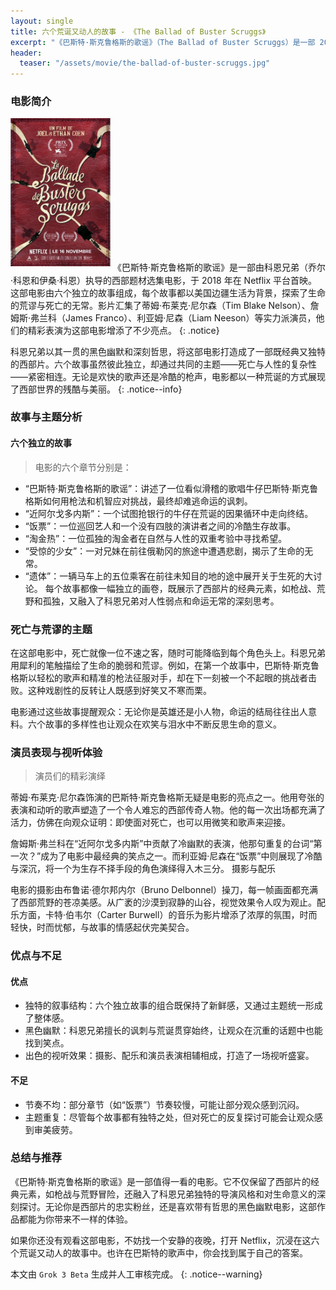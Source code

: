 ```yaml
---
layout: single
title: 六个荒诞又动人的故事 - 《The Ballad of Buster Scruggs》
excerpt: "《巴斯特·斯克鲁格斯的歌谣》（The Ballad of Buster Scruggs）是一部 2018 年由科恩兄弟（Joel 和 Ethan Coen）执导的西部选集电影，通过六个独立的故事探索了美国边疆生活的多面性。这部电影在第 75 届威尼斯国际电影节上首映，并获得了最佳编剧金奥斯卡奖，随后于 2018 年 11 月 16 日在 Netflix 上全球上线，获得了国家评论委员会 2018 年十大电影之一的荣誉，并在第 91 届奥斯卡奖中获得最佳改编剧本、最佳服装设计和最佳原创歌曲提名。"
header:
  teaser: "/assets/movie/the-ballad-of-buster-scruggs.jpg"
---
```


### 电影简介

<img alt="《The Ballad of Buster Scruggs》" src="/assets/movie/the-ballad-of-buster-scruggs.jpg" width="160" style="margin-bottom: 8px;" class="align-left" /> 《巴斯特·斯克鲁格斯的歌谣》是一部由科恩兄弟（乔尔·科恩和伊桑·科恩）执导的西部题材选集电影，于 2018 年在 Netflix 平台首映。这部电影由六个独立的故事组成，每个故事都以美国边疆生活为背景，探索了生命的荒谬与死亡的无常。影片汇集了蒂姆·布莱克·尼尔森（Tim Blake Nelson）、詹姆斯·弗兰科（James Franco）、利亚姆·尼森（Liam Neeson）等实力派演员，他们的精彩表演为这部电影增添了不少亮点。
{: .notice}

科恩兄弟以其一贯的黑色幽默和深刻哲思，将这部电影打造成了一部既经典又独特的西部片。六个故事虽然彼此独立，却通过共同的主题——死亡与人性的复杂性——紧密相连。无论是欢快的歌声还是冷酷的枪声，电影都以一种荒诞的方式展现了西部世界的残酷与美丽。
{: .notice--info}

### 故事与主题分析

#### 六个独立的故事

> 电影的六个章节分别是：

* “巴斯特·斯克鲁格斯的歌谣”：讲述了一位看似滑稽的歌唱牛仔巴斯特·斯克鲁格斯如何用枪法和机智应对挑战，最终却难逃命运的讽刺。
* “近阿尔戈多内斯”：一个试图抢银行的牛仔在荒诞的因果循环中走向终结。
* “饭票”：一位巡回艺人和一个没有四肢的演讲者之间的冷酷生存故事。
* “淘金热”：一位孤独的淘金者在自然与人性的双重考验中寻找希望。
* “受惊的少女”：一对兄妹在前往俄勒冈的旅途中遭遇悲剧，揭示了生命的无常。
* “遗体”：一辆马车上的五位乘客在前往未知目的地的途中展开关于生死的大讨论。
每个故事都像一幅独立的画卷，既展示了西部片的经典元素，如枪战、荒野和孤独，又融入了科恩兄弟对人性弱点和命运无常的深刻思考。

### 死亡与荒谬的主题

在这部电影中，死亡就像一位不速之客，随时可能降临到每个角色头上。科恩兄弟用犀利的笔触描绘了生命的脆弱和荒谬。例如，在第一个故事中，巴斯特·斯克鲁格斯以轻松的歌声和精准的枪法征服对手，却在下一刻被一个不起眼的挑战者击败。这种戏剧性的反转让人既感到好笑又不寒而栗。

电影通过这些故事提醒观众：无论你是英雄还是小人物，命运的结局往往出人意料。六个故事的多样性也让观众在欢笑与泪水中不断反思生命的意义。

### 演员表现与视听体验

> 演员们的精彩演绎

蒂姆·布莱克·尼尔森饰演的巴斯特·斯克鲁格斯无疑是电影的亮点之一。他用夸张的表演和动听的歌声塑造了一个令人难忘的西部传奇人物。他的每一次出场都充满了活力，仿佛在向观众证明：即使面对死亡，也可以用微笑和歌声来迎接。

詹姆斯·弗兰科在“近阿尔戈多内斯”中贡献了冷幽默的表演，他那句重复的台词“第一次？”成为了电影中最经典的笑点之一。而利亚姆·尼森在“饭票”中则展现了冷酷与深沉，将一个为生存不择手段的角色演绎得入木三分。
摄影与配乐

电影的摄影由布鲁诺·德尔邦内尔（Bruno Delbonnel）操刀，每一帧画面都充满了西部荒野的苍凉美感。从广袤的沙漠到寂静的山谷，视觉效果令人叹为观止。配乐方面，卡特·伯韦尔（Carter Burwell）的音乐为影片增添了浓厚的氛围，时而轻快，时而忧郁，与故事的情感起伏完美契合。

### 优点与不足

#### 优点

* 独特的叙事结构：六个独立故事的组合既保持了新鲜感，又通过主题统一形成了整体感。
* 黑色幽默：科恩兄弟擅长的讽刺与荒诞贯穿始终，让观众在沉重的话题中也能找到笑点。
* 出色的视听效果：摄影、配乐和演员表演相辅相成，打造了一场视听盛宴。

#### 不足

* 节奏不均：部分章节（如“饭票”）节奏较慢，可能让部分观众感到沉闷。
* 主题重复：尽管每个故事都有独特之处，但对死亡的反复探讨可能会让观众感到审美疲劳。
  
### 总结与推荐

《巴斯特·斯克鲁格斯的歌谣》是一部值得一看的电影。它不仅保留了西部片的经典元素，如枪战与荒野冒险，还融入了科恩兄弟独特的导演风格和对生命意义的深刻探讨。无论你是西部片的忠实粉丝，还是喜欢带有哲思的黑色幽默电影，这部作品都能为你带来不一样的体验。

如果你还没有观看这部电影，不妨找一个安静的夜晚，打开 Netflix，沉浸在这六个荒诞又动人的故事中。也许在巴斯特的歌声中，你会找到属于自己的答案。

本文由 `Grok 3 Beta` 生成并人工审核完成。
{: .notice--warning}
